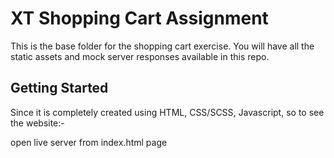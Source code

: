 # XT Shopping Cart Assignment

This is the base folder for the shopping cart exercise. You will have all the static assets and mock server responses available in this repo.

## Getting Started

Since it is completely created using HTML, CSS/SCSS, Javascript, so to see the website:-

open live server from index.html page
